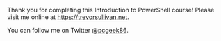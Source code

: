 Thank you for completing this Introduction to PowerShell course! Please visit me online at https://trevorsullivan.net.

You can follow me on Twitter [@pcgeek86](https://twitter.com/pcgeek86).
